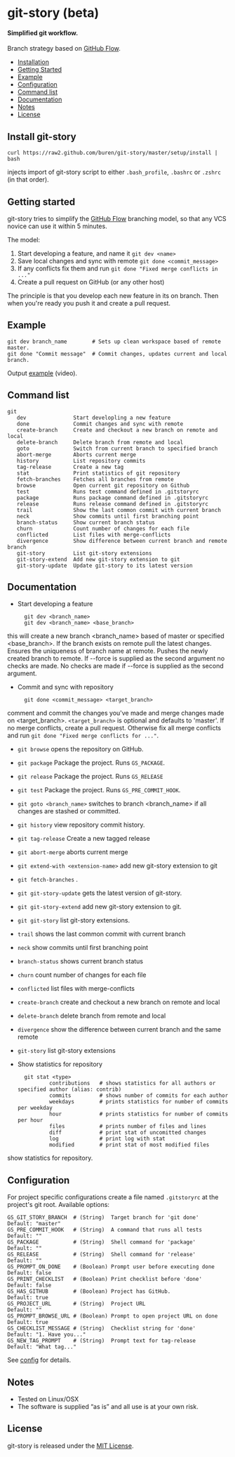 # git-story (beta)

#### Simplified git workflow.

Branch strategy based on [GitHub Flow](http://scottchacon.com/2011/08/31/github-flow.html).

* [Installation](#install-git-story)
* [Getting Started](#getting-started)
* [Example](#example)
* [Configuration](#configuration)
* [Command list](#command-list)
* [Documentation](#documentation)
* [Notes](#notes)
* [License](#license)

## Install git-story

    curl https://raw2.github.com/buren/git-story/master/setup/install | bash
injects import of git-story script to either `.bash_profile`, `.bashrc` or `.zshrc` (in that order).

## Getting started
git-story tries to simplify the [GitHub Flow](http://scottchacon.com/2011/08/31/github-flow.html) branching model, so that any VCS novice can use it within 5 minutes.

The model:

1. Start developing a feature, and name it `git dev <name>`
2. Save local changes and sync with remote `git done <commit_message>`
3. If any conflicts fix them and run `git done "Fixed merge conflicts in ..."`
4. Create a pull request on GitHub (or any other host)

The principle is that you develop each new feature in its on branch. Then when you're ready you push it and create a pull request.

## Example

    git dev branch_name        # Sets up clean workspace based of remote master.
    git done "Commit message"  # Commit changes, updates current and local branch.
Output [example](http://showterm.io/238c04d003bfb22f1d91d) (video).

## Command list

    git
       dev               Start developling a new feature
       done              Commit changes and sync with remote
       create-branch     Create and checkout a new branch on remote and local
       delete-branch     Delete branch from remote and local
       goto              Switch from current branch to specified branch
       abort-merge       Aborts current merge
       history           List repository commits
       tag-release       Create a new tag
       stat              Print statistics of git repository
       fetch-branches    Fetches all branches from remote
       browse            Open current git repository on Github
       test              Runs test command defined in .gitstoryrc
       package           Runs package command defined in .gitstoryrc
       release           Runs release command defined in .gitstoryrc
       trail             Show the last common commit with current branch
       neck              Show commits until first branching point
       branch-status     Show current branch status
       churn             Count number of changes for each file
       conflicted        List files with merge-conflicts
       divergence        Show difference between current branch and remote branch
       git-story         List git-story extensions
       git-story-extend  Add new git-story extension to git
       git-story-update  Update git-story to its latest version


## Documentation

* Start developing a feature

        git dev <branch_name>
        git dev <branch_name> <base_branch>
this will create a new branch <branch_name> based of master or specified <base_branch>. If the branch exists on remote pull the latest changes. Ensures the uniqueness of branch name at remote. Pushes the newly created branch to remote.
If --force is supplied as the second argument no checks are made.
No checks are made if --force is supplied as the second argument.
* Commit and sync with repository

        git done <commit_message> <target_branch>
comment and commit the changes you've made and merge changes made on <target_branch>.
`<target_branch>` is optional and defaults to 'master'.
If no merge conflicts, create a pull request. Otherwise fix all merge conflicts and run `git done "Fixed merge conflicts for ..."`.
* `git browse`  opens the repository on GitHub.
* `git package` Package the project. Runs `GS_PACKAGE`.
* `git release` Package the project. Runs `GS_RELEASE`
* `git test`    Package the project. Runs `GS_PRE_COMMIT_HOOK`.
* `git goto <branch_name>` switches to branch <branch_name> if all changes are stashed or committed.
* `git history` view repository commit history.
* `git tag-release` Create a new tagged release
* `git abort-merge` aborts current merge
* `git extend-with <extension-name>` add new git-story extension to git
* `git fetch-branches` .
* `git git-story-update` gets the latest version of git-story.
* `git git-story-extend` add new git-story extension to git.
* `git git-story` list git-story extensions.
* `trail` shows the last common commit with current branch
* `neck` show commits until first branching point
* `branch-status` shows current branch status
* `churn` count number of changes for each file
* `conflicted` list files with merge-conflicts
* `create-branch` create and checkout a new branch on remote and local
* `delete-branch` delete branch from remote and local
* `divergence` show the difference between current branch and the same remote
* `git-story` list git-story extensions

* Show statistics for repository

        git stat <type>
                contributions   # shows statistics for all authors or specified author (alias: contrib)
                commits         # shows number of commits for each author
                weekdays        # prints statistics for number of commits per weekday
                hour            # prints statistics for number of commits per hour
                files           # prints number of files and lines
                diff            # print stat of uncomitted changes
                log             # print log with stat
                modified        # print stat of most modified files
show statistics for repository.

## Configuration
For project specific configurations create a file named `.gitstoryrc` at the project's git root.
Available options:

    GS_GIT_STORY_BRANCH  # (String)  Target branch for 'git done'       Default: "master"
    GS_PRE_COMMIT_HOOK   # (String)  A command that runs all tests      Default: ""
    GS_PACKAGE           # (String)  Shell command for 'package'        Default: ""
    GS_RELEASE           # (String)  Shell command for 'release'        Default: ""
    GS_PROMPT_ON_DONE    # (Boolean) Prompt user before executing done  Default: false
    GS_PRINT_CHECKLIST   # (Boolean) Print checklist before 'done'      Default: false
    GS_HAS_GITHUB        # (Boolean) Project has GitHub.                Default: true
    GS_PROJECT_URL       # (String)  Project URL                        Default: ""
    GS_PROMPT_BROWSE_URL # (Boolean) Prompt to open project URL on done Default: true
    GS_CHECKLIST_MESSAGE # (String)  Checklist string for 'done'        Default: "1. Have you..."
    GS_NEW_TAG_PROMPT    # (String)  Prompt text for tag-release        Default: "What tag..."

See [config](https://github.com/buren/git-story/blob/master/config) for details.

## Notes
* Tested on Linux/OSX
* The software is supplied “as is” and all use is at your own risk.

## License
git-story is released under the [MIT License](https://github.com/buren/git-story/blob/master/LICENSE).
